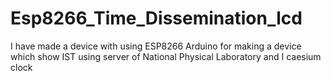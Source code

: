 # Esp8266_Time_Dissemination_lcd
I have made a device with using ESP8266 Arduino for making a device which show IST using server of National Physical Laboratory and I caesium clock
